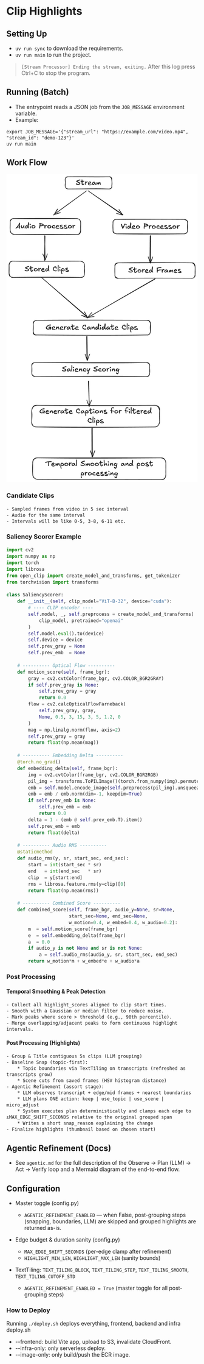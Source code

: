 # Clip Highlights

## Setting Up

- `uv run sync` to download the requirements.
- `uv run main` to run the project.

> `[Stream Processor] Ending the stream, exiting.` After this log press Ctrl+C to stop the program.

## Running (Batch)

- The entrypoint reads a JSON job from the `JOB_MESSAGE` environment variable.
- Example:

```
export JOB_MESSAGE='{"stream_url": "https://example.com/video.mp4", "stream_id": "demo-123"}'
uv run main
```

## Work Flow

![Work Flow](./workflow.png)

### Candidate Clips

    - Sampled frames from video in 5 sec interval
    - Audio for the same interval
    - Intervals will be like 0-5, 3-8, 6-11 etc.

### Saliency Scorer Example

```python
import cv2
import numpy as np
import torch
import librosa
from open_clip import create_model_and_transforms, get_tokenizer
from torchvision import transforms

class SaliencyScorer:
    def __init__(self, clip_model="ViT-B-32", device="cuda"):
        # ---- CLIP encoder ----
        self.model, _, self.preprocess = create_model_and_transforms(
            clip_model, pretrained="openai"
        )
        self.model.eval().to(device)
        self.device = device
        self.prev_gray = None
        self.prev_emb  = None

    # ---------- Optical Flow ----------
    def motion_score(self, frame_bgr):
        gray = cv2.cvtColor(frame_bgr, cv2.COLOR_BGR2GRAY)
        if self.prev_gray is None:
            self.prev_gray = gray
            return 0.0
        flow = cv2.calcOpticalFlowFarneback(
            self.prev_gray, gray,
            None, 0.5, 3, 15, 3, 5, 1.2, 0
        )
        mag = np.linalg.norm(flow, axis=2)
        self.prev_gray = gray
        return float(np.mean(mag))

    # ---------- Embedding Delta ----------
    @torch.no_grad()
    def embedding_delta(self, frame_bgr):
        img = cv2.cvtColor(frame_bgr, cv2.COLOR_BGR2RGB)
        pil_img = transforms.ToPILImage()(torch.from_numpy(img).permute(2,0,1))
        emb = self.model.encode_image(self.preprocess(pil_img).unsqueeze(0).to(self.device))
        emb = emb / emb.norm(dim=-1, keepdim=True)
        if self.prev_emb is None:
            self.prev_emb = emb
            return 0.0
        delta = 1 - (emb @ self.prev_emb.T).item()
        self.prev_emb = emb
        return float(delta)

    # ---------- Audio RMS ----------
    @staticmethod
    def audio_rms(y, sr, start_sec, end_sec):
        start = int(start_sec * sr)
        end   = int(end_sec   * sr)
        clip  = y[start:end]
        rms = librosa.feature.rms(y=clip)[0]
        return float(np.mean(rms))

    # ---------- Combined Score ----------
    def combined_score(self, frame_bgr, audio_y=None, sr=None,
                       start_sec=None, end_sec=None,
                       w_motion=0.4, w_embed=0.4, w_audio=0.2):
        m  = self.motion_score(frame_bgr)
        e  = self.embedding_delta(frame_bgr)
        a  = 0.0
        if audio_y is not None and sr is not None:
            a = self.audio_rms(audio_y, sr, start_sec, end_sec)
        return w_motion*m + w_embed*e + w_audio*a
```

### Post Processing

#### Temporal Smoothing & Peak Detection

    - Collect all highlight_scores aligned to clip start times.
    - Smooth with a Gaussian or median filter to reduce noise.
    - Mark peaks where score > threshold (e.g., 90th percentile).
    - Merge overlapping/adjacent peaks to form continuous highlight intervals.

#### Post Processing (Highlights)

    - Group & Title contiguous 5s clips (LLM grouping)
    - Baseline Snap (topic-first):
        * Topic boundaries via TextTiling on transcripts (refreshed as transcripts grow)
        * Scene cuts from saved frames (HSV histogram distance)
    - Agentic Refinement (assort stage):
        * LLM observes transcript + edge/mid frames + nearest boundaries
        * LLM plans ONE action: keep | use_topic | use_scene | micro_adjust
        * System executes plan deterministically and clamps each edge to ±MAX_EDGE_SHIFT_SECONDS relative to the original grouped span
        * Writes a short snap_reason explaining the change
    - Finalize highlights (thumbnail based on chosen start)

## Agentic Refinement (Docs)

- See `agentic.md` for the full description of the Observe → Plan (LLM) → Act → Verify loop and a Mermaid diagram of the end-to-end flow.

## Configuration

- Master toggle (config.py)
  - `AGENTIC_REFINEMENT_ENABLED` — when False, post-grouping steps (snapping, boundaries, LLM) are skipped and grouped highlights are returned as-is.

- Edge budget & duration sanity (config.py)
  - `MAX_EDGE_SHIFT_SECONDS` (per-edge clamp after refinement)
  - `HIGHLIGHT_MIN_LEN`, `HIGHLIGHT_MAX_LEN` (sanity bounds)
- TextTiling: `TEXT_TILING_BLOCK`, `TEXT_TILING_STEP`, `TEXT_TILING_SMOOTH`, `TEXT_TILING_CUTOFF_STD`
  - `AGENTIC_REFINEMENT_ENABLED = True` (master toggle for all post-grouping steps)

### How to Deploy
Running `./deploy.sh` deploys everything, frontend, backend and infra
deploy.sh
- --frontend: build Vite app, upload to S3, invalidate CloudFront.
- --infra-only: only serverless deploy.
- --image-only: only build/push the ECR image.
